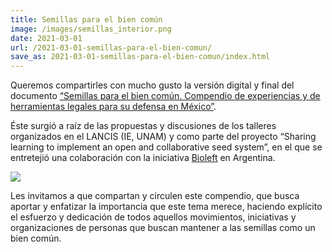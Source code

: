 ```yaml
---
title: Semillas para el bien común
image: /images/semillas_interior.png
date: 2021-03-01
url: /2021-03-01-semillas-para-el-bien-comun/
save_as: 2021-03-01-semillas-para-el-bien-comun/index.html
---
```


Queremos compartirles con mucho gusto la versión digital y final del
documento [“Semillas para el bien común. Compendio de experiencias y de herramientas legales para su defensa en México”](/images/semillas_para_el_bien_comun.pdf).

Éste surgió a raíz de las propuestas y discusiones de los talleres
organizados en el LANCIS (IE, UNAM) y como parte del proyecto “Sharing
learning to implement an open and collaborative seed system”, en el
que se entretejió una colaboración con la iniciativa [Bioleft](https://www.bioleft.org/) en
Argentina.

![](/images/semillas_para_el_bien_comun.png)

Les invitamos a que compartan y circulen este compendio, que busca
aportar y enfatizar la importancia que este tema merece, haciendo
explícito el esfuerzo y dedicación de todos aquellos movimientos,
iniciativas y organizaciones de personas que buscan mantener a las
semillas como un bien común.

